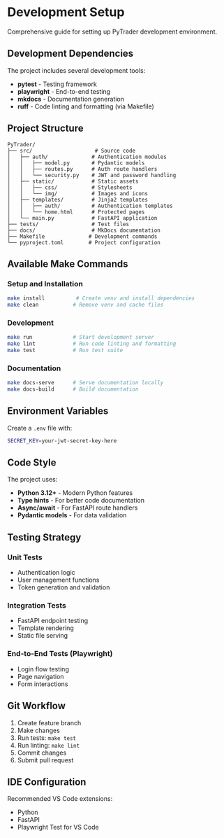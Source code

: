 # Development Setup

Comprehensive guide for setting up PyTrader development environment.

## Development Dependencies

The project includes several development tools:

- **pytest** - Testing framework
- **playwright** - End-to-end testing
- **mkdocs** - Documentation generation
- **ruff** - Code linting and formatting (via Makefile)

## Project Structure

```
PyTrader/
├── src/                    # Source code
│   ├── auth/              # Authentication modules
│   │   ├── model.py       # Pydantic models
│   │   ├── routes.py      # Auth route handlers
│   │   └── security.py    # JWT and password handling
│   ├── static/            # Static assets
│   │   ├── css/           # Stylesheets
│   │   └── img/           # Images and icons
│   ├── templates/         # Jinja2 templates
│   │   ├── auth/          # Authentication templates
│   │   └── home.html      # Protected pages
│   └── main.py            # FastAPI application
├── tests/                 # Test files
├── docs/                  # MkDocs documentation
├── Makefile              # Development commands
└── pyproject.toml        # Project configuration
```

## Available Make Commands

### Setup and Installation
```bash
make install          # Create venv and install dependencies
make clean           # Remove venv and cache files
```

### Development
```bash
make run             # Start development server
make lint            # Run code linting and formatting
make test            # Run test suite
```

### Documentation
```bash
make docs-serve      # Serve documentation locally
make docs-build      # Build documentation
```

## Environment Variables

Create a `.env` file with:

```bash
SECRET_KEY=your-jwt-secret-key-here
```

## Code Style

The project uses:
- **Python 3.12+** - Modern Python features
- **Type hints** - For better code documentation
- **Async/await** - For FastAPI route handlers
- **Pydantic models** - For data validation

## Testing Strategy

### Unit Tests
- Authentication logic
- User management functions
- Token generation and validation

### Integration Tests
- FastAPI endpoint testing
- Template rendering
- Static file serving

### End-to-End Tests (Playwright)
- Login flow testing
- Page navigation
- Form interactions

## Git Workflow

1. Create feature branch
2. Make changes
3. Run tests: `make test`
4. Run linting: `make lint`
5. Commit changes
6. Submit pull request

## IDE Configuration

Recommended VS Code extensions:
- Python
- FastAPI
- Playwright Test for VS Code